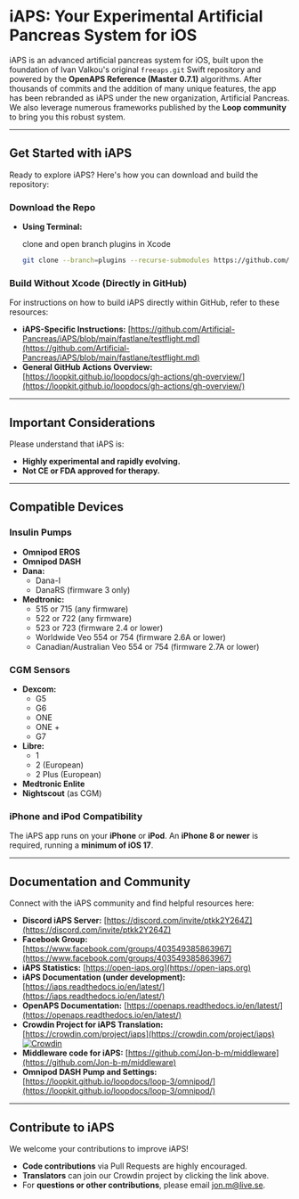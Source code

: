 # iAPS: Your Experimental Artificial Pancreas System for iOS

iAPS is an advanced artificial pancreas system for iOS, built upon the foundation of Ivan Valkou's original `freeaps.git` Swift repository and powered by the **OpenAPS Reference (Master 0.7.1)** algorithms. After thousands of commits and the addition of many unique features, the app has been rebranded as iAPS under the new organization, Artificial Pancreas. We also leverage numerous frameworks published by the **Loop community** to bring you this robust system.

-----

## Get Started with iAPS

Ready to explore iAPS? Here's how you can download and build the repository:

### Download the Repo

  * **Using Terminal:**

    clone and open branch plugins in Xcode
    ```bash
    git clone --branch=plugins --recurse-submodules https://github.com/artificial-pancreas/iaps.git && cd iaps && xed .
    ```

### Build Without Xcode (Directly in GitHub)

For instructions on how to build iAPS directly within GitHub, refer to these resources:

  * **iAPS-Specific Instructions:** [https://github.com/Artificial-Pancreas/iAPS/blob/main/fastlane/testflight.md](https://github.com/Artificial-Pancreas/iAPS/blob/main/fastlane/testflight.md)
  * **General GitHub Actions Overview:** [https://loopkit.github.io/loopdocs/gh-actions/gh-overview/](https://loopkit.github.io/loopdocs/gh-actions/gh-overview/)

-----

## Important Considerations

Please understand that iAPS is:

  * **Highly experimental and rapidly evolving.**
  * **Not CE or FDA approved for therapy.**

-----

## Compatible Devices

### Insulin Pumps

  * **Omnipod EROS**
  * **Omnipod DASH**
  * **Dana:**
      * Dana-I
      * DanaRS (firmware 3 only)
  * **Medtronic:**
      * 515 or 715 (any firmware)
      * 522 or 722 (any firmware)
      * 523 or 723 (firmware 2.4 or lower)
      * Worldwide Veo 554 or 754 (firmware 2.6A or lower)
      * Canadian/Australian Veo 554 or 754 (firmware 2.7A or lower)

### CGM Sensors

  * **Dexcom:**
      * G5
      * G6
      * ONE
      * ONE +
      * G7
  * **Libre:**
      * 1
      * 2 (European)
      * 2 Plus (European)
  * **Medtronic Enlite**
  * **Nightscout** (as CGM)

### iPhone and iPod Compatibility

The iAPS app runs on your **iPhone** or **iPod**. An **iPhone 8 or newer** is required, running a **minimum of iOS 17**.

-----

## Documentation and Community

Connect with the iAPS community and find helpful resources here:

  * **Discord iAPS Server:** [https://discord.com/invite/ptkk2Y264Z](https://discord.com/invite/ptkk2Y264Z)
  * **Facebook Group:** [https://www.facebook.com/groups/403549385863967](https://www.facebook.com/groups/403549385863967)
  * **iAPS Statistics:** [https://open-iaps.org](https://open-iaps.org)
  * **iAPS Documentation (under development):** [https://iaps.readthedocs.io/en/latest/](https://iaps.readthedocs.io/en/latest/)
  * **OpenAPS Documentation:** [https://openaps.readthedocs.io/en/latest/](https://openaps.readthedocs.io/en/latest/)
  * **Crowdin Project for iAPS Translation:** [https://crowdin.com/project/iaps](https://crowdin.com/project/iaps)
    [](https://crowdin.com/project/iaps) [![Crowdin](https://badges.crowdin.net/iaps/localized.svg)](https://crowdin.com/project/iaps)
  * **Middleware code for iAPS:** [https://github.com/Jon-b-m/middleware](https://github.com/Jon-b-m/middleware)
  * **Omnipod DASH Pump and Settings:** [https://loopkit.github.io/loopdocs/loop-3/omnipod/](https://loopkit.github.io/loopdocs/loop-3/omnipod/)

-----

## Contribute to iAPS

We welcome your contributions to improve iAPS\!

  * **Code contributions** via Pull Requests are highly encouraged.
  * **Translators** can join our Crowdin project by clicking the link above.
  * For **questions or other contributions**, please email jon.m@live.se.

